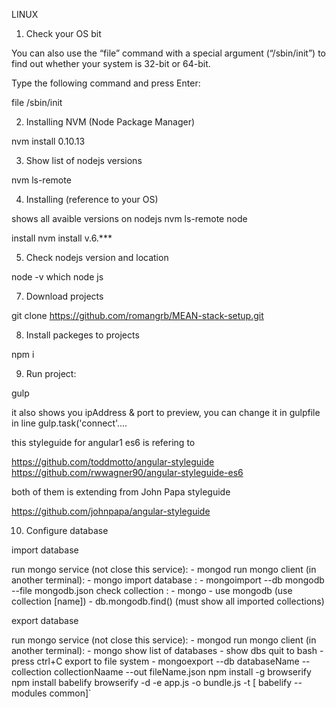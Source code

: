   LINUX

1. Check your OS bit

  You can also use the “file” command with a special argument (“/sbin/init”) to find out whether your system is 32-bit or 64-bit.

  Type the following command and press Enter:

  file /sbin/init

2. Installing NVM (Node Package Manager)

  nvm install 0.10.13

3. Show list of nodejs versions

  nvm ls-remote

4. Installing (reference to your OS)

  shows all avaible versions on nodejs
  nvm ls-remote node

  install 
  nvm install v.6.***

5. Check nodejs version and location

  node -v which node js

7. Download projects

  git clone https://github.com/romangrb/MEAN-stack-setup.git

8. Install packeges to projects

  npm i

9. Run project:

  gulp
  
  it also shows you ipAddress & port to preview, 
  you can change it in gulpfile in line gulp.task('connect'....

  this styleguide for angular1 es6 is refering to 

  https://github.com/toddmotto/angular-styleguide
  https://github.com/rwwagner90/angular-styleguide-es6

  both of them is extending from John Papa styleguide
  
  https://github.com/johnpapa/angular-styleguide

10. Configure database

  import database
  
  run mongo service (not close this service):
    - mongod
  run mongo client (in another terminal):
    - mongo
  import database  :
    - mongoimport --db mongodb  --file mongodb.json 
  check collection :
    - mongo
    - use mongodb         (use collection [name])
    - db.mongodb.find()   (must show all imported collections)
    
  export database
  
  run mongo service (not close this service):
    - mongod
  run mongo client (in another terminal):
    - mongo 
  show list of databases
    - show dbs 
  quit to bash
    - press ctrl+C
  export to file system
    - mongoexport --db databaseName --collection collectionNaame --out fileName.json
  npm install -g browserify npm install babelify browserify -d -e app.js -o bundle.js -t [ babelify --modules common]`